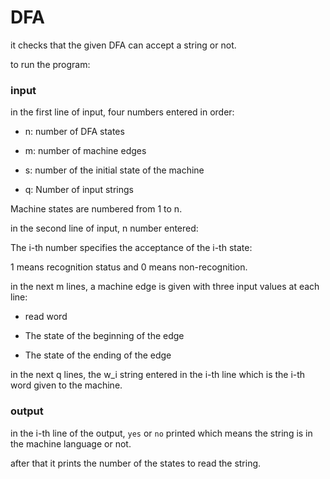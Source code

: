 # DFA
it checks that the given DFA can accept a string or not.

to run the program:

### input

in the first line of input, four numbers entered in order:

- n: number of DFA states
   
- m: number of machine edges
   
- s: number of the initial state of the machine
   
- q: Number of input strings

Machine states are numbered from 1 to n.

in the second line of input, n number entered:

The i-th number specifies the acceptance of the i-th state:

1 means recognition status and 0 means non-recognition.

in the next m lines, a machine edge ​​is given with three input values at each line:

- read word

- The state of the beginning of the edge

- The state of the ending of the edge

in the next q lines, the w_i string entered in the i-th line which is the i-th word given to the machine.

### output

in the i-th line of the output, `yes` or `no` printed which means the string is in the machine language or not.

after that it prints the number of the states to read the string.
